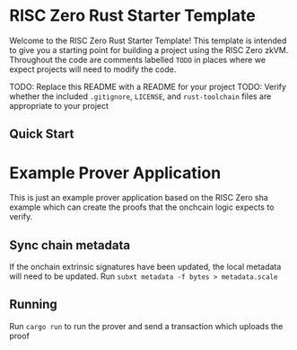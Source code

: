 # RISC Zero Rust Starter Template

Welcome to the RISC Zero Rust Starter Template! This template is intended to give you a starting point for building a project using the RISC Zero zkVM. Throughout the code are comments labelled `TODO` in places where we expect projects will need to modify the code.

TODO: Replace this README with a README for your project
TODO: Verify whether the included `.gitignore`, `LICENSE`, and `rust-toolchain` files are appropriate to your project

## Quick Start

# Example Prover Application

This is just an example prover application based on the RISC Zero sha example which can create the proofs that the onchcain logic expects to verify.

## Sync chain metadata
If the onchain extrinsic signatures have been updated, the local metadata will need to be updated. Run `subxt metadata -f bytes > metadata.scale`

## Running
Run `cargo run` to run the prover and send a transaction which uploads the proof